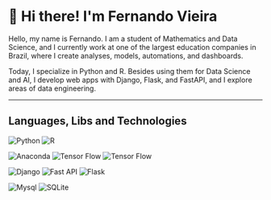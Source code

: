 # 👋 Hi there! I'm Fernando Vieira

Hello, my name is Fernando. I am a student of Mathematics and Data Science, and I currently work at one of the largest education companies in Brazil, where I create analyses, models, automations, and dashboards.

Today, I specialize in Python and R. Besides using them for Data Science and AI, I develop web apps with Django, Flask, and FastAPI, and I explore areas of data engineering.

<hr>

## Languages, Libs and Technologies
![Python](https://img.shields.io/badge/python-3670A0?style=for-the-badge&logo=python&logoColor=ffdd54)
![R](https://img.shields.io/badge/R-276DC3?style=for-the-badge&logo=r&logoColor=white)

![Anaconda](https://img.shields.io/badge/conda-342B029.svg?&style=for-the-badge&logo=anaconda&logoColor=white)
![Tensor Flow](https://img.shields.io/badge/TensorFlow-FF6F00?style=for-the-badge&logo=tensorflow&logoColor=white)
![Tensor Flow](https://img.shields.io/badge/scikit_learn-F7931E?style=for-the-badge&logo=scikit-learn&logoColor=white)

![Django](https://img.shields.io/badge/Django-092E20?style=for-the-badge&logo=django&logoColor=green)
![Fast API](https://img.shields.io/badge/fastapi-109989?style=for-the-badge&logo=FASTAPI&logoColor=white)
![Flask](https://img.shields.io/badge/Flask-000000?style=for-the-badge&logo=flask&logoColor=white)

![Mysql](https://img.shields.io/badge/MySQL-005C84?style=for-the-badge&logo=mysql&logoColor=white)
![SQLite](https://img.shields.io/badge/Sqlite-003B57?style=for-the-badge&logo=sqlite&logoColor=white)
